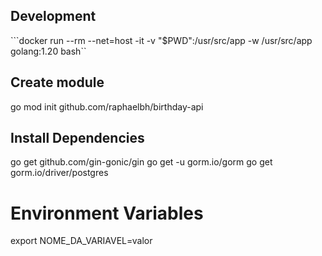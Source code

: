 ## Development
```docker run --rm --net=host -it -v "$PWD":/usr/src/app -w /usr/src/app golang:1.20 bash``

## Create module
go mod init github.com/raphaelbh/birthday-api

## Install Dependencies
go get github.com/gin-gonic/gin
go get -u gorm.io/gorm
go get gorm.io/driver/postgres

# Environment Variables
export NOME_DA_VARIAVEL=valor